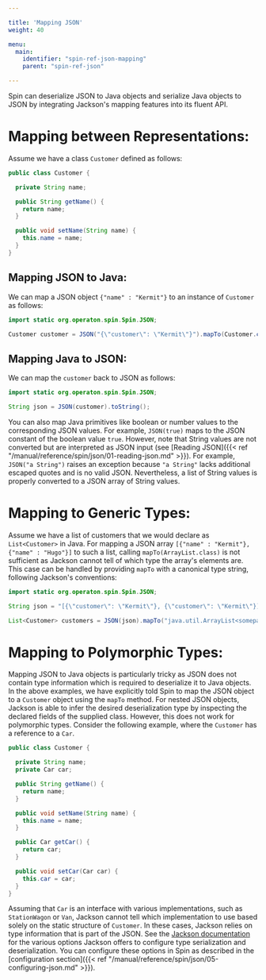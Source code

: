 ```yaml
---

title: 'Mapping JSON'
weight: 40

menu:
  main:
    identifier: "spin-ref-json-mapping"
    parent: "spin-ref-json"

---
```


Spin can deserialize JSON to Java objects and serialize Java objects to JSON by integrating Jackson's mapping features into its fluent API.


# Mapping between Representations:

Assume we have a class `Customer` defined as follows:

```java
public class Customer {

  private String name;

  public String getName() {
    return name;
  }

  public void setName(String name) {
    this.name = name;
  }
}
```

## Mapping JSON to Java:

We can map a JSON object `{"name" : "Kermit"}` to an instance of `Customer` as follows:

```java
import static org.operaton.spin.Spin.JSON;

Customer customer = JSON("{\"customer\": \"Kermit\"}").mapTo(Customer.class);
```

## Mapping Java to JSON:

We can map the `customer` back to JSON as follows:

```java
import static org.operaton.spin.Spin.JSON;

String json = JSON(customer).toString();
```

You can also map Java primitives like boolean or number values to the corresponding JSON values. For example, `JSON(true)` maps to the JSON constant of the boolean value `true`. However, note that String values are not converted but are interpreted as JSON input (see [Reading JSON]({{< ref "/manual/reference/spin/json/01-reading-json.md" >}}). For example, `JSON("a String")` raises an exception because `"a String"` lacks additional escaped quotes and is no valid JSON. Nevertheless, a list of String values is properly converted to a JSON array of String values.


# Mapping to Generic Types:

Assume we have a list of customers that we would declare as `List<Customer>` in Java. For mapping a JSON array `[{"name" : "Kermit"}, {"name" : "Hugo"}]` to such a list, calling `mapTo(ArrayList.class)` is not sufficient as Jackson cannot tell of which type the array's elements are. This case can be handled by providing `mapTo` with a canonical type string, following Jackson's conventions:

```java
import static org.operaton.spin.Spin.JSON;

String json = "[{\"customer\": \"Kermit\"}, {\"customer\": \"Kermit\"}]"

List<Customer> customers = JSON(json).mapTo("java.util.ArrayList<somepackage.Customer>");
```


# Mapping to Polymorphic Types:

Mapping JSON to Java objects is particularly tricky as JSON does not contain type information which is required to deserialize it to Java objects. In the above examples, we have explicitly told Spin to map the JSON object to a `Customer` object using the `mapTo` method. For nested JSON objects, Jackson is able to infer the desired deserialization type by inspecting the declared fields of the supplied class. However, this does not work for polymorphic types. Consider the following example, where the `Customer` has a reference to a `Car`.

```java
public class Customer {

  private String name;
  private Car car;

  public String getName() {
    return name;
  }

  public void setName(String name) {
    this.name = name;
  }

  public Car getCar() {
    return car;
  }

  public void setCar(Car car) {
    this.car = car;
  }
}
```

Assuming that `Car` is an interface with various implementations, such as `StationWagon` or `Van`, Jackson cannot tell which implementation to use based solely on the static structure of `Customer`. In these cases, Jackson relies on type information that is part of the JSON. See the [Jackson documentation](https://github.com/FasterXML/jackson-docs/wiki/JacksonPolymorphicDeserialization) for the various options Jackson offers to configure type serialization and deserialization. You can configure these options in Spin as described in the [configuration section]({{< ref "/manual/reference/spin/json/05-configuring-json.md" >}}).

